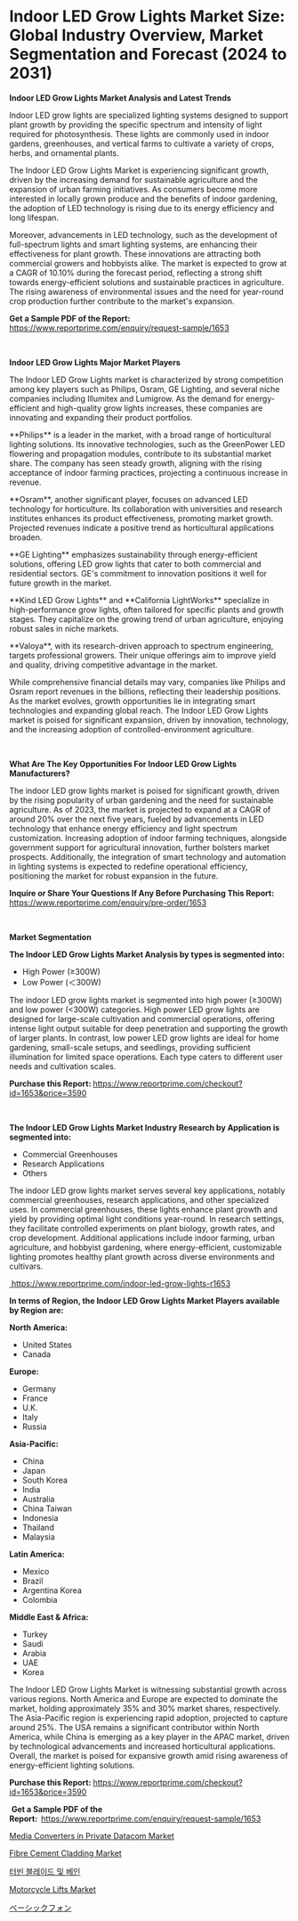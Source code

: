 <p><h1>Indoor LED Grow Lights Market Size: Global Industry Overview, Market Segmentation and Forecast (2024 to 2031)</h1></p><p><strong>Indoor LED Grow Lights Market Analysis and Latest Trends</strong></p>
<p><p>Indoor LED grow lights are specialized lighting systems designed to support plant growth by providing the specific spectrum and intensity of light required for photosynthesis. These lights are commonly used in indoor gardens, greenhouses, and vertical farms to cultivate a variety of crops, herbs, and ornamental plants.</p><p>The Indoor LED Grow Lights Market is experiencing significant growth, driven by the increasing demand for sustainable agriculture and the expansion of urban farming initiatives. As consumers become more interested in locally grown produce and the benefits of indoor gardening, the adoption of LED technology is rising due to its energy efficiency and long lifespan. </p><p>Moreover, advancements in LED technology, such as the development of full-spectrum lights and smart lighting systems, are enhancing their effectiveness for plant growth. These innovations are attracting both commercial growers and hobbyists alike. The market is expected to grow at a CAGR of 10.10% during the forecast period, reflecting a strong shift towards energy-efficient solutions and sustainable practices in agriculture. The rising awareness of environmental issues and the need for year-round crop production further contribute to the market's expansion.</p></p>
<p><strong>Get a Sample PDF of the Report:&nbsp;</strong> <a href="https://www.reportprime.com/enquiry/request-sample/1653">https://www.reportprime.com/enquiry/request-sample/1653</a></p>
<p>&nbsp;</p>
<p><strong>Indoor LED Grow Lights Major Market Players</strong></p>
<p><p>The Indoor LED Grow Lights market is characterized by strong competition among key players such as Philips, Osram, GE Lighting, and several niche companies including Illumitex and Lumigrow. As the demand for energy-efficient and high-quality grow lights increases, these companies are innovating and expanding their product portfolios.</p><p>**Philips** is a leader in the market, with a broad range of horticultural lighting solutions. Its innovative technologies, such as the GreenPower LED flowering and propagation modules, contribute to its substantial market share. The company has seen steady growth, aligning with the rising acceptance of indoor farming practices, projecting a continuous increase in revenue.</p><p>**Osram**, another significant player, focuses on advanced LED technology for horticulture. Its collaboration with universities and research institutes enhances its product effectiveness, promoting market growth. Projected revenues indicate a positive trend as horticultural applications broaden.</p><p>**GE Lighting** emphasizes sustainability through energy-efficient solutions, offering LED grow lights that cater to both commercial and residential sectors. GE's commitment to innovation positions it well for future growth in the market.</p><p>**Kind LED Grow Lights** and **California LightWorks** specialize in high-performance grow lights, often tailored for specific plants and growth stages. They capitalize on the growing trend of urban agriculture, enjoying robust sales in niche markets.</p><p>**Valoya**, with its research-driven approach to spectrum engineering, targets professional growers. Their unique offerings aim to improve yield and quality, driving competitive advantage in the market.</p><p>While comprehensive financial details may vary, companies like Philips and Osram report revenues in the billions, reflecting their leadership positions. As the market evolves, growth opportunities lie in integrating smart technologies and expanding global reach. The Indoor LED Grow Lights market is poised for significant expansion, driven by innovation, technology, and the increasing adoption of controlled-environment agriculture.</p></p>
<p>&nbsp;</p>
<p><strong>What Are The Key Opportunities For Indoor LED Grow Lights Manufacturers?</strong></p>
<p><p>The indoor LED grow lights market is poised for significant growth, driven by the rising popularity of urban gardening and the need for sustainable agriculture. As of 2023, the market is projected to expand at a CAGR of around 20% over the next five years, fueled by advancements in LED technology that enhance energy efficiency and light spectrum customization. Increasing adoption of indoor farming techniques, alongside government support for agricultural innovation, further bolsters market prospects. Additionally, the integration of smart technology and automation in lighting systems is expected to redefine operational efficiency, positioning the market for robust expansion in the future.</p></p>
<p><strong>Inquire or Share Your Questions If Any Before Purchasing This Report:</strong> <a href="https://www.reportprime.com/enquiry/pre-order/1653">https://www.reportprime.com/enquiry/pre-order/1653</a></p>
<p>&nbsp;</p>
<p><strong>Market Segmentation</strong></p>
<p><strong>The Indoor LED Grow Lights Market Analysis by types is segmented into:</strong></p>
<p><ul><li>High Power (≥300W)</li><li>Low Power (＜300W)</li></ul></p>
<p><p>The indoor LED grow lights market is segmented into high power (≥300W) and low power (<300W) categories. High power LED grow lights are designed for large-scale cultivation and commercial operations, offering intense light output suitable for deep penetration and supporting the growth of larger plants. In contrast, low power LED grow lights are ideal for home gardening, small-scale setups, and seedlings, providing sufficient illumination for limited space operations. Each type caters to different user needs and cultivation scales.</p></p>
<p><strong>Purchase this Report:&nbsp;</strong><a href="https://www.reportprime.com/checkout?id=1653&price=3590">https://www.reportprime.com/checkout?id=1653&price=3590</a></p>
<p>&nbsp;</p>
<p><strong>The Indoor LED Grow Lights Market Industry Research by Application is segmented into:</strong></p>
<p><ul><li>Commercial Greenhouses</li><li>Research Applications</li><li>Others</li></ul></p>
<p><p>The indoor LED grow lights market serves several key applications, notably commercial greenhouses, research applications, and other specialized uses. In commercial greenhouses, these lights enhance plant growth and yield by providing optimal light conditions year-round. In research settings, they facilitate controlled experiments on plant biology, growth rates, and crop development. Additional applications include indoor farming, urban agriculture, and hobbyist gardening, where energy-efficient, customizable lighting promotes healthy plant growth across diverse environments and cultivars.</p></p>
<p><a href="https://www.reportprime.com/indoor-led-grow-lights-r1653">&nbsp;https://www.reportprime.com/indoor-led-grow-lights-r1653</a></p>
<p><strong>In terms of Region, the Indoor LED Grow Lights Market Players available by Region are:</strong></p>
<p>
    <p> <strong> North America: </strong>
        <ul>
            <li>United States</li>
            <li>Canada</li>
        </ul>
        </p> 
    <p> <strong> Europe: </strong>
        <ul>
            <li>Germany</li>
            <li>France</li>
            <li>U.K.</li>
            <li>Italy</li>
            <li>Russia</li>
        </ul>
        </p> 
    <p> <strong> Asia-Pacific: </strong>
        <ul>
            <li>China</li>
            <li>Japan</li>
            <li>South Korea</li>
            <li>India</li>
            <li>Australia</li>
            <li>China Taiwan</li>
            <li>Indonesia</li>
            <li>Thailand</li>
            <li>Malaysia</li>
        </ul>
        </p> 
    <p> <strong> Latin America: </strong>
        <ul>
            <li>Mexico</li>
            <li>Brazil</li>
            <li>Argentina Korea</li>
            <li>Colombia</li>
        </ul>
        </p> 
    <p> <strong> Middle East & Africa: </strong>
        <ul>
            <li>Turkey</li>
            <li>Saudi</li>
            <li>Arabia</li>
            <li>UAE</li>
            <li>Korea</li>
        </ul>
    </p>
    </p>
<p><p>The Indoor LED Grow Lights Market is witnessing substantial growth across various regions. North America and Europe are expected to dominate the market, holding approximately 35% and 30% market shares, respectively. The Asia-Pacific region is experiencing rapid adoption, projected to capture around 25%. The USA remains a significant contributor within North America, while China is emerging as a key player in the APAC market, driven by technological advancements and increased horticultural applications. Overall, the market is poised for expansive growth amid rising awareness of energy-efficient lighting solutions.</p></p>
<p><strong>Purchase this Report: </strong><a href="https://www.reportprime.com/checkout?id=1653&price=3590">https://www.reportprime.com/checkout?id=1653&price=3590</a></p>
<p>&nbsp;<strong>Get a Sample PDF of the Report:&nbsp;&nbsp;</strong><a href="https://www.reportprime.com/enquiry/request-sample/1653">https://www.reportprime.com/enquiry/request-sample/1653</a></p>
<p><strong></strong></p>
<p><p><a href="https://issuu.com/reportprime-2/docs/media-converters-in-private-datacom_b5fc5a898b99ad">Media Converters in Private Datacom Market</a></p><p><a href="https://www.linkedin.com/pulse/global-fibre-cement-cladding-market-sector2024-2031-metrics-uygxc?trackingId=40fQq%2F7dQUueSrVwWNhnAQ%3D%3D">Fibre Cement Cladding Market</a></p><p><a href="https://medium.com/@abbislposival/%EA%B8%80%EB%A1%9C%EB%B2%8C-%ED%84%B0%EB%B9%88-%EB%B8%94%EB%A0%88%EC%9D%B4%EB%93%9C-%EB%B0%8F-%EB%B2%A0%EC%9D%B8-%EC%8B%9C%EC%9E%A5-%ED%98%84%ED%99%A9-2024-2031-%EB%B0%8F-%EC%A7%80%EC%97%AD-%EC%A0%9C%ED%92%88-%EB%B0%8F-%EC%B5%9C%EC%A2%85-%EC%9A%A9%EB%8F%84%EB%B3%84-%EC%98%88%EC%B8%A1-3cddc15c33af">터빈 블레이드 및 베인</a></p><p><a href="https://www.linkedin.com/pulse/global-motorcycle-lifts-market-trends-analysis-future-h68uf?trackingId=8RzKHnrwRFyi2lAWjvQALw%3D%3D">Motorcycle Lifts Market</a></p><p><a href="https://medium.com/@tubbs463/%E5%B0%86%E6%9D%A5%E3%81%AE%E3%82%B0%E3%83%AD%E3%83%BC%E3%83%90%E3%83%AB%E3%81%AA%E5%9F%BA%E6%9C%AC%E9%9B%BB%E8%A9%B1%E5%B8%82%E5%A0%B4%E3%81%AE%E3%83%88%E3%83%AC%E3%83%B3%E3%83%89-2024%E5%B9%B4%E3%81%8B%E3%82%892031%E5%B9%B4%E3%81%BE%E3%81%A7%E3%81%AE%E5%B8%82%E5%A0%B4%E5%8B%95%E5%90%91%E3%81%A8%E5%88%86%E6%9E%90-131%E3%83%9A%E3%83%BC%E3%82%B8%E3%81%A7-a9e441c74db2">ベーシックフォン</a></p></p>